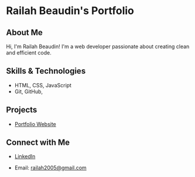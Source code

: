 # Railah Beaudin's Portfolio

## About Me
Hi, I'm Railah Beaudin! I'm a web developer passionate about creating clean and efficient code.

## Skills & Technologies
- HTML, CSS, JavaScript
- Git, GitHub,

## Projects
- [Portfolio Website](https://github.com/RailahBeaudin/personalportfolio)

## Connect with Me
- [LinkedIn](https://www.linkedin.com/in/railahbeaudin/)

- Email: railah2005@gmail.com


<!--
**RailahBeaudin/RailahBeaudin** is a ✨ _special_ ✨ repository because its `README.md` (this file) appears on your GitHub profile.

Here are some ideas to get you started:

- 🔭 I’m currently working on ...
- 🌱 I’m currently learning ...
- 👯 I’m looking to collaborate on ...
- 🤔 I’m looking for help with ...
- 💬 Ask me about ...
- 📫 How to reach me: ...
- 😄 Pronouns: ...
- ⚡ Fun fact: ...
-->
